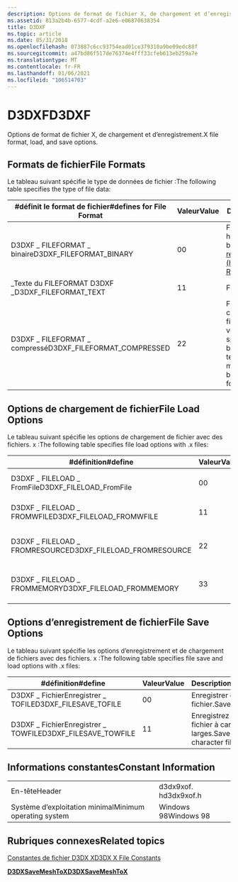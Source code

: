 ```yaml
---
description: Options de format de fichier X, de chargement et d’enregistrement.
ms.assetid: 813a2b4b-6577-4cdf-a2e6-e06870638354
title: D3DXF
ms.topic: article
ms.date: 05/31/2018
ms.openlocfilehash: 073887c6cc93754ead01ce379310a9be09edc88f
ms.sourcegitcommit: a47bd86f517de76374e4fff33cfeb613eb259a7e
ms.translationtype: MT
ms.contentlocale: fr-FR
ms.lasthandoff: 01/06/2021
ms.locfileid: "106514703"
---
```

# <a name="d3dxf"></a><span data-ttu-id="b3e2e-103">D3DXF</span><span class="sxs-lookup"><span data-stu-id="b3e2e-103">D3DXF</span></span>

<span data-ttu-id="b3e2e-104">Options de format de fichier X, de chargement et d’enregistrement.</span><span class="sxs-lookup"><span data-stu-id="b3e2e-104">X file format, load, and save options.</span></span>

## <a name="file-formats"></a><span data-ttu-id="b3e2e-105">Formats de fichier</span><span class="sxs-lookup"><span data-stu-id="b3e2e-105">File Formats</span></span>

<span data-ttu-id="b3e2e-106">Le tableau suivant spécifie le type de données de fichier :</span><span class="sxs-lookup"><span data-stu-id="b3e2e-106">The following table specifies the type of file data:</span></span>



| <span data-ttu-id="b3e2e-107">\#définit le format de fichier</span><span class="sxs-lookup"><span data-stu-id="b3e2e-107">\#defines for File Format</span></span>     | <span data-ttu-id="b3e2e-108">Valeur</span><span class="sxs-lookup"><span data-stu-id="b3e2e-108">Value</span></span> | <span data-ttu-id="b3e2e-109">Description</span><span class="sxs-lookup"><span data-stu-id="b3e2e-109">Description</span></span>                                                                                    |
|-------------------------------|-------|------------------------------------------------------------------------------------------------|
| <span data-ttu-id="b3e2e-110">D3DXF \_ FILEFORMAT \_ binaire</span><span class="sxs-lookup"><span data-stu-id="b3e2e-110">D3DXF\_FILEFORMAT\_BINARY</span></span>     | <span data-ttu-id="b3e2e-111">0</span><span class="sxs-lookup"><span data-stu-id="b3e2e-111">0</span></span>     | <span data-ttu-id="b3e2e-112">Fichier binaire au format hérité.</span><span class="sxs-lookup"><span data-stu-id="b3e2e-112">Legacy-format binary file.</span></span> <span data-ttu-id="b3e2e-113">Consultez [référence de fichier X (héritée)](dx9-graphics-reference-x-file.md).</span><span class="sxs-lookup"><span data-stu-id="b3e2e-113">See [X File Reference (Legacy)](dx9-graphics-reference-x-file.md).</span></span> |
| <span data-ttu-id="b3e2e-114">\_Texte du FILEFORMAT D3DXF \_</span><span class="sxs-lookup"><span data-stu-id="b3e2e-114">D3DXF\_FILEFORMAT\_TEXT</span></span>       | <span data-ttu-id="b3e2e-115">1</span><span class="sxs-lookup"><span data-stu-id="b3e2e-115">1</span></span>     | <span data-ttu-id="b3e2e-116">Fichier texte.</span><span class="sxs-lookup"><span data-stu-id="b3e2e-116">Text file.</span></span>                                                                                     |
| <span data-ttu-id="b3e2e-117">D3DXF \_ FILEFORMAT \_ compressé</span><span class="sxs-lookup"><span data-stu-id="b3e2e-117">D3DXF\_FILEFORMAT\_COMPRESSED</span></span> | <span data-ttu-id="b3e2e-118">2</span><span class="sxs-lookup"><span data-stu-id="b3e2e-118">2</span></span>     | <span data-ttu-id="b3e2e-119">Fichier compressé.</span><span class="sxs-lookup"><span data-stu-id="b3e2e-119">Compressed file.</span></span> <span data-ttu-id="b3e2e-120">Avec cet indicateur, vous devez également spécifier le format binaire ou le format texte.</span><span class="sxs-lookup"><span data-stu-id="b3e2e-120">With this flag, you must also specify the binary format or the text format.</span></span>   |



 

## <a name="file-load-options"></a><span data-ttu-id="b3e2e-121">Options de chargement de fichier</span><span class="sxs-lookup"><span data-stu-id="b3e2e-121">File Load Options</span></span>

<span data-ttu-id="b3e2e-122">Le tableau suivant spécifie les options de chargement de fichier avec des fichiers. x :</span><span class="sxs-lookup"><span data-stu-id="b3e2e-122">The following table specifies file load options with .x files:</span></span>



| <span data-ttu-id="b3e2e-123">\#définition</span><span class="sxs-lookup"><span data-stu-id="b3e2e-123">\#define</span></span>                      | <span data-ttu-id="b3e2e-124">Valeur</span><span class="sxs-lookup"><span data-stu-id="b3e2e-124">Value</span></span> | <span data-ttu-id="b3e2e-125">Description</span><span class="sxs-lookup"><span data-stu-id="b3e2e-125">Description</span></span>                |
|-------------------------------|-------|----------------------------|
| <span data-ttu-id="b3e2e-126">D3DXF \_ FILELOAD \_ FromFile</span><span class="sxs-lookup"><span data-stu-id="b3e2e-126">D3DXF\_FILELOAD\_FromFile</span></span>     | <span data-ttu-id="b3e2e-127">0</span><span class="sxs-lookup"><span data-stu-id="b3e2e-127">0</span></span>     | <span data-ttu-id="b3e2e-128">Charger des données à partir d’un fichier.</span><span class="sxs-lookup"><span data-stu-id="b3e2e-128">Load data from a file.</span></span>     |
| <span data-ttu-id="b3e2e-129">D3DXF \_ FILELOAD \_ FROMWFILE</span><span class="sxs-lookup"><span data-stu-id="b3e2e-129">D3DXF\_FILELOAD\_FROMWFILE</span></span>    | <span data-ttu-id="b3e2e-130">1</span><span class="sxs-lookup"><span data-stu-id="b3e2e-130">1</span></span>     | <span data-ttu-id="b3e2e-131">Charger des données à partir d’un fichier.</span><span class="sxs-lookup"><span data-stu-id="b3e2e-131">Load data from a file.</span></span>     |
| <span data-ttu-id="b3e2e-132">D3DXF \_ FILELOAD \_ FROMRESOURCE</span><span class="sxs-lookup"><span data-stu-id="b3e2e-132">D3DXF\_FILELOAD\_FROMRESOURCE</span></span> | <span data-ttu-id="b3e2e-133">2</span><span class="sxs-lookup"><span data-stu-id="b3e2e-133">2</span></span>     | <span data-ttu-id="b3e2e-134">Charger des données à partir d’une ressource.</span><span class="sxs-lookup"><span data-stu-id="b3e2e-134">Load data from a resource.</span></span> |
| <span data-ttu-id="b3e2e-135">D3DXF \_ FILELOAD \_ FROMMEMORY</span><span class="sxs-lookup"><span data-stu-id="b3e2e-135">D3DXF\_FILELOAD\_FROMMEMORY</span></span>   | <span data-ttu-id="b3e2e-136">3</span><span class="sxs-lookup"><span data-stu-id="b3e2e-136">3</span></span>     | <span data-ttu-id="b3e2e-137">Chargez des données à partir de la mémoire.</span><span class="sxs-lookup"><span data-stu-id="b3e2e-137">Load data from memory.</span></span>     |



 

## <a name="file-save-options"></a><span data-ttu-id="b3e2e-138">Options d’enregistrement de fichier</span><span class="sxs-lookup"><span data-stu-id="b3e2e-138">File Save Options</span></span>

<span data-ttu-id="b3e2e-139">Le tableau suivant spécifie les options d’enregistrement et de chargement de fichiers avec des fichiers. x :</span><span class="sxs-lookup"><span data-stu-id="b3e2e-139">The following table specifies file save and load options with .x files:</span></span>



| <span data-ttu-id="b3e2e-140">\#définition</span><span class="sxs-lookup"><span data-stu-id="b3e2e-140">\#define</span></span>                 | <span data-ttu-id="b3e2e-141">Valeur</span><span class="sxs-lookup"><span data-stu-id="b3e2e-141">Value</span></span> | <span data-ttu-id="b3e2e-142">Description</span><span class="sxs-lookup"><span data-stu-id="b3e2e-142">Description</span></span>                    |
|--------------------------|-------|--------------------------------|
| <span data-ttu-id="b3e2e-143">D3DXF \_ FichierEnregistrer \_ TOFILE</span><span class="sxs-lookup"><span data-stu-id="b3e2e-143">D3DXF\_FILESAVE\_TOFILE</span></span>  | <span data-ttu-id="b3e2e-144">0</span><span class="sxs-lookup"><span data-stu-id="b3e2e-144">0</span></span>     | <span data-ttu-id="b3e2e-145">Enregistrer dans un fichier.</span><span class="sxs-lookup"><span data-stu-id="b3e2e-145">Save to a file.</span></span>                |
| <span data-ttu-id="b3e2e-146">D3DXF \_ FichierEnregistrer \_ TOWFILE</span><span class="sxs-lookup"><span data-stu-id="b3e2e-146">D3DXF\_FILESAVE\_TOWFILE</span></span> | <span data-ttu-id="b3e2e-147">1</span><span class="sxs-lookup"><span data-stu-id="b3e2e-147">1</span></span>     | <span data-ttu-id="b3e2e-148">Enregistrez dans un fichier à caractères larges.</span><span class="sxs-lookup"><span data-stu-id="b3e2e-148">Save to a wide-character file.</span></span> |



 

## <a name="constant-information"></a><span data-ttu-id="b3e2e-149">Informations constantes</span><span class="sxs-lookup"><span data-stu-id="b3e2e-149">Constant Information</span></span>



|                          |            |
|--------------------------|------------|
| <span data-ttu-id="b3e2e-150">En-tête</span><span class="sxs-lookup"><span data-stu-id="b3e2e-150">Header</span></span>                   | <span data-ttu-id="b3e2e-151">d3dx9xof. h</span><span class="sxs-lookup"><span data-stu-id="b3e2e-151">d3dx9xof.h</span></span> |
| <span data-ttu-id="b3e2e-152">Système d’exploitation minimal</span><span class="sxs-lookup"><span data-stu-id="b3e2e-152">Minimum operating system</span></span> | <span data-ttu-id="b3e2e-153">Windows 98</span><span class="sxs-lookup"><span data-stu-id="b3e2e-153">Windows 98</span></span> |



 

## <a name="related-topics"></a><span data-ttu-id="b3e2e-154">Rubriques connexes</span><span class="sxs-lookup"><span data-stu-id="b3e2e-154">Related topics</span></span>

<dl> <dt>

[<span data-ttu-id="b3e2e-155">Constantes de fichier D3DX X</span><span class="sxs-lookup"><span data-stu-id="b3e2e-155">D3DX X File Constants</span></span>](dx9-graphics-reference-d3dx-x-file-constants.md)
</dt> <dt>

[<span data-ttu-id="b3e2e-156">**D3DXSaveMeshToX**</span><span class="sxs-lookup"><span data-stu-id="b3e2e-156">**D3DXSaveMeshToX**</span></span>](d3dxsavemeshtox.md)
</dt> </dl>

 

 




